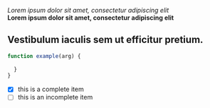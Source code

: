 *Lorem ipsum dolor sit amet, consectetur adipiscing elit*
<br>
**Lorem ipsum dolor sit amet, consectetur adipiscing elit**

## Vestibulum iaculis sem ut efficitur pretium.

```javascript
function example(arg) {
  
  }
}
```

- [x] this is a complete item
- [ ] this is an incomplete item
